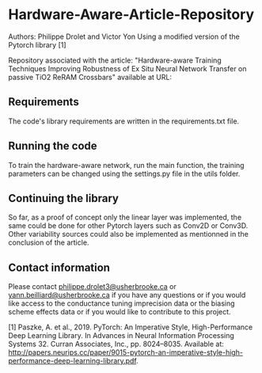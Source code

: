 # Hardware-Aware-Article-Repository

Authors: Philippe Drolet and Victor Yon
Using a modified version of the Pytorch library [1]

Repository associated with the article: "Hardware-aware Training Techniques Improving Robustness of Ex Situ Neural Network Transfer on passive TiO2 ReRAM Crossbars" available at URL: 
## Requirements

The code's library requirements are written in the requirements.txt file.

## Running the code

To train the hardware-aware network, run the main function, the training parameters can be changed using the settings.py file in the utils folder.

## Continuing the library

So far, as a proof of concept only the linear layer was implemented, the same could be done for other Pytorch layers such as Conv2D or Conv3D. Other variability sources could also be implemented as mentionned in the conclusion of the article.


## Contact information

Please contact philippe.drolet3@usherbrooke.ca or yann.beilliard@usherbrooke.ca if you have any questions or if you would like access to the conductance tuning imprecision data or the biasing scheme effects data or if you would like to contribute to this project. 

[1] Paszke, A. et al., 2019. PyTorch: An Imperative Style, High-Performance Deep Learning Library. In Advances in Neural Information Processing Systems 32. Curran Associates, Inc., pp. 8024–8035. Available at: http://papers.neurips.cc/paper/9015-pytorch-an-imperative-style-high-performance-deep-learning-library.pdf.
